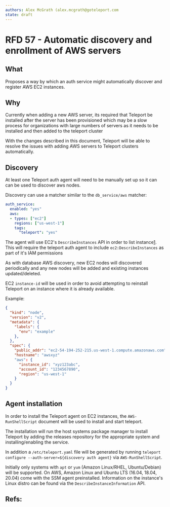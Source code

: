 ```yaml
---
authors: Alex McGrath (alex.mcgrath@goteleport.com
state: draft
---
```


# RFD 57 - Automatic discovery and enrollment of AWS servers

## What

Proposes a way by which an auth service might automatically discover and
register AWS EC2 instances.

## Why

Currently when adding a new AWS server, its required that Teleport be installed
after the server has been provisioned which may be a slow process for
organizations with large numbers of servers as it needs to be installed and then
added to the teleport cluster

With the changes described in this document, Teleport will be able to resolve
the issues with adding AWS servers to Teleport clusters automatically.


## Discovery

At least one Teleport auth agent will need to be manually set up so it can can
be used to discover aws nodes.

Discovery can use a matcher similar to the `db_service/aws` matcher:

```yaml
auth_service:
  enabled: "yes"
  aws:
  - types: ["ec2"]
    regions: ["us-west-1"]
    tags:
      "teleport": "yes"
```

The agent will use EC2's `DescribeInstances` API in order to list
instance[1]. This will require the teleport auth agent to include
`ec2:DescribeInstances` as part of it's IAM permissions

As with database AWS discovery, new EC2 nodes will discovered periodically and
any new nodes will be added and existing instances updated/deleted.

EC2 `instance-id` will be used in order to avoid attempting to reinstall
Teleport on an instance where it is already available.

Example:
```json
{
  "kind": "node",
  "version": "v2",
  "metadata": {
    "labels": {
      "env": "example"
    },
  },
  "spec": {
    "public_addr": "ec2-54-194-252-215.us-west-1.compute.amazonaws.com",
    "hostname": "awsxyz"
	"aws": {
      "instance_id": "xyz123abc",
	  "account_id": "1234567890",
	  "region": "us-west-1"
	}
  }
}
```

## Agent installation

In order to install the Teleport agent on EC2 instances, the
`AWS-RunShellScript` document will be used to install and start teleport.

The installation will run the host systems package manager to install Teleport
by adding the releases repository for the appropriate system and
installing/enabling the service.

In addition a `/etc/teleport.yaml` file will be generated by running `teleport
configure --auth-server=${discovery auth agent}` via `AWS-RunShellScript`.

Initially only systems with `apt` or `yum` (Amazon Linux/RHEL, Ubuntu/Debian)
will be supported. On AWS, Amazon Linux and Ubuntu LTS (16.04, 18.04, 20.04)
come with the SSM agent preinstalled. Information on the instance's Linux distro
can be found via the `DescribeInstanceInformation` API.

## Refs:
[1]: https://docs.aws.amazon.com/AWSEC2/latest/APIReference/API_DescribeInstances.html
[2]: https://docs.aws.amazon.com/systems-manager/latest/userguide/ssm-agent.html
